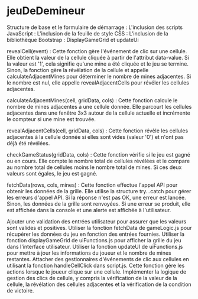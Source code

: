 # jeuDeDemineur 

Structure de base et le formulaire de démarrage :
L'inclusion des scripts JavaScript :
L'inclusion de la feuille de style CSS :
L'inclusion de la bibliothèque Bootstrap :
DisplayGameGrid et updateUi

revealCell(event) : Cette fonction gère l'événement de clic sur une cellule. Elle obtient la valeur de la cellule cliquée à partir de l'attribut data-value. Si la valeur est '1', cela signifie qu'une mine a été cliquée et le jeu se termine. Sinon, la fonction gère la révélation de la cellule et appelle calculateAdjacentMines pour déterminer le nombre de mines adjacentes. Si le nombre est nul, elle appelle revealAdjacentCells pour révéler les cellules adjacentes.

calculateAdjacentMines(cell, gridData, cols) : Cette fonction calcule le nombre de mines adjacentes à une cellule donnée. Elle parcourt les cellules adjacentes dans une fenêtre 3x3 autour de la cellule actuelle et incrémente le compteur si une mine est trouvée.

revealAdjacentCells(cell, gridData, cols) : Cette fonction révèle les cellules adjacentes à la cellule donnée si elles sont vides (valeur '0') et n'ont pas déjà été révélées.

checkGameStatus(gridData, cols) : Cette fonction vérifie si le jeu est gagné ou en cours. Elle compte le nombre total de cellules révélées et le compare au nombre total de cellules moins le nombre total de mines. Si ces deux valeurs sont égales, le jeu est gagné.

fetchData(rows, cols, mines) : Cette fonction effectue l'appel API pour obtenir les données de la grille. Elle utilise la structure try...catch pour gérer les erreurs d'appel API. Si la réponse n'est pas OK, une erreur est lancée. Sinon, les données de la grille sont renvoyées. Si une erreur se produit, elle est affichée dans la console et une alerte est affichée à l'utilisateur.

Ajouter une validation des entrées utilisateur pour assurer que les valeurs sont valides et positives.
Utiliser la fonction fetchData de gameLogic.js pour récupérer les données du jeu en fonction des entrées fournies.
Utiliser la fonction displayGameGrid de uiFunctions.js pour afficher la grille du jeu dans l'interface utilisateur.
Utiliser la fonction updateUI de uiFunctions.js pour mettre à jour les informations du joueur et le nombre de mines restantes.
Attacher des gestionnaires d'événements de clic aux cellules en utilisant la fonction handleCellClick dans script.js. Cette fonction gère les actions lorsque le joueur clique sur une cellule.
Implémenter la logique de gestion des clics de cellule, y compris la vérification de la valeur de la cellule, la révélation des cellules adjacentes et la vérification de la condition de victoire.
